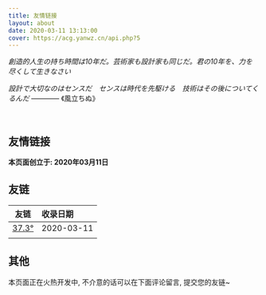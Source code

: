 ```yaml
---
title: 友情链接
layout: about
date: 2020-03-11 13:13:00
cover: https://acg.yanwz.cn/api.php?5
---
```


*創造的人生の持ち時間は10年だ。芸術家も設計家も同じだ。君の10年を、力を尽くして生きなさい*

*設計で大切なのはセンスだ　センスは時代を先駆ける　技術はその後についてくるんだ* ———— 《風立ちぬ》

<br/>

## 友情链接

**本页面创立于: 2020年03月11日**

## 友链

| **友链**                        | **收录日期** |
| ------------------------------- | :----------- |
| [37.3°](https://www.373du.com/) | 2020-03-11   |
|                                 |              |

## 其他

本页面正在火热开发中, 不介意的话可以在下面评论留言, 提交您的友链~

<br/>

